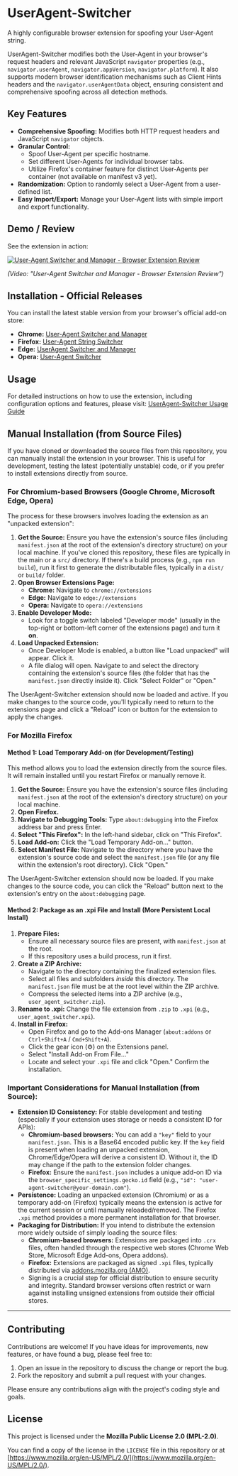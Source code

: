 # UserAgent-Switcher

A highly configurable browser extension for spoofing your User-Agent string.

UserAgent-Switcher modifies both the User-Agent in your browser's request headers and relevant JavaScript `navigator` properties (e.g., `navigator.userAgent`, `navigator.appVersion`, `navigator.platform`). It also supports modern browser identification mechanisms such as Client Hints headers and the `navigator.userAgentData` object, ensuring consistent and comprehensive spoofing across all detection methods.

## Key Features

* **Comprehensive Spoofing:** Modifies both HTTP request headers and JavaScript `navigator` objects.
* **Granular Control:**
    * Spoof User-Agent per specific hostname.
    * Set different User-Agents for individual browser tabs.
    * Utilize Firefox's container feature for distinct User-Agents per container (not available on manifest v3 yet).
* **Randomization:** Option to randomly select a User-Agent from a user-defined list.
* **Easy Import/Export:** Manage your User-Agent lists with simple import and export functionality.

## Demo / Review

See the extension in action:

[![User-Agent Switcher and Manager - Browser Extension Review](https://img.youtube.com/vi/-aVFxvF3N_E/0.jpg)](http://www.youtube.com/watch?v=-aVFxvF3N_E)

*(Video: "User-Agent Switcher and Manager - Browser Extension Review")*

## Installation - Official Releases

You can install the latest stable version from your browser's official add-on store:

* **Chrome:** [User-Agent Switcher and Manager](https://chrome.google.com/webstore/detail/user-agent-switcher-and-m/bhchdcejhohfmigjafbampogmaanbfkg)
* **Firefox:** [User-Agent String Switcher](https://addons.mozilla.org/firefox/addon/user-agent-string-switcher/)
* **Edge:** [UserAgent Switcher and Manager](https://microsoftedge.microsoft.com/addons/detail/useragent-switcher-and-m/cnjkedgepfdpdbnepgmajmmjdjkjnifa)
* **Opera:** [User-Agent Switcher](https://addons.opera.com/extensions/details/user-agent-switcher-8/)

## Usage

For detailed instructions on how to use the extension, including configuration options and features, please visit:
[UserAgent-Switcher Usage Guide](https://webextension.org/listing/useragent-switcher.html)

## Manual Installation (from Source Files)

If you have cloned or downloaded the source files from this repository, you can manually install the extension in your browser. This is useful for development, testing the latest (potentially unstable) code, or if you prefer to install extensions directly from source.

### For Chromium-based Browsers (Google Chrome, Microsoft Edge, Opera)

The process for these browsers involves loading the extension as an "unpacked extension":

1.  **Get the Source:** Ensure you have the extension's source files (including `manifest.json` at the root of the extension's directory structure) on your local machine. If you've cloned this repository, these files are typically in the main or a `src/` directory. If there's a build process (e.g., `npm run build`), run it first to generate the distributable files, typically in a `dist/` or `build/` folder.
2.  **Open Browser Extensions Page:**
    * **Chrome:** Navigate to `chrome://extensions`
    * **Edge:** Navigate to `edge://extensions`
    * **Opera:** Navigate to `opera://extensions`
3.  **Enable Developer Mode:**
    * Look for a toggle switch labeled "Developer mode" (usually in the top-right or bottom-left corner of the extensions page) and turn it **on**.
4.  **Load Unpacked Extension:**
    * Once Developer Mode is enabled, a button like "Load unpacked" will appear. Click it.
    * A file dialog will open. Navigate to and select the directory containing the extension's source files (the folder that has the `manifest.json` directly inside it). Click "Select Folder" or "Open."

The UserAgent-Switcher extension should now be loaded and active. If you make changes to the source code, you'll typically need to return to the extensions page and click a "Reload" icon or button for the extension to apply the changes.

### For Mozilla Firefox

#### Method 1: Load Temporary Add-on (for Development/Testing)

This method allows you to load the extension directly from the source files. It will remain installed until you restart Firefox or manually remove it.

1.  **Get the Source:** Ensure you have the extension's source files (including `manifest.json` at the root of the extension's directory structure) on your local machine.
2.  **Open Firefox.**
3.  **Navigate to Debugging Tools:** Type `about:debugging` into the Firefox address bar and press Enter.
4.  **Select "This Firefox":** In the left-hand sidebar, click on "This Firefox".
5.  **Load Add-on:** Click the "Load Temporary Add-on..." button.
6.  **Select Manifest File:** Navigate to the directory where you have the extension's source code and select the `manifest.json` file (or any file within the extension's root directory). Click "Open."

The UserAgent-Switcher extension should now be loaded. If you make changes to the source code, you can click the "Reload" button next to the extension's entry on the `about:debugging` page.

#### Method 2: Package as an .xpi File and Install (More Persistent Local Install)

1.  **Prepare Files:**
    * Ensure all necessary source files are present, with `manifest.json` at the root.
    * If this repository uses a build process, run it first.
2.  **Create a ZIP Archive:**
    * Navigate to the directory containing the finalized extension files.
    * Select all files and subfolders *inside* this directory. The `manifest.json` file must be at the root level within the ZIP archive.
    * Compress the selected items into a ZIP archive (e.g., `user_agent_switcher.zip`).
3.  **Rename to .xpi:** Change the file extension from `.zip` to `.xpi` (e.g., `user_agent_switcher.xpi`).
4.  **Install in Firefox:**
    * Open Firefox and go to the Add-ons Manager (`about:addons` or `Ctrl+Shift+A` / `Cmd+Shift+A`).
    * Click the gear icon (⚙️) on the Extensions panel.
    * Select "Install Add-on From File..."
    * Locate and select your `.xpi` file and click "Open." Confirm the installation.

### Important Considerations for Manual Installation (from Source):

* **Extension ID Consistency:** For stable development and testing (especially if your extension uses storage or needs a consistent ID for APIs):
    * **Chromium-based browsers:** You can add a `"key"` field to your `manifest.json`. This is a Base64 encoded public key. If the `key` field is present when loading an unpacked extension, Chrome/Edge/Opera will derive a consistent ID. Without it, the ID may change if the path to the extension folder changes.
    * **Firefox:** Ensure the `manifest.json` includes a unique add-on ID via the `browser_specific_settings.gecko.id` field (e.g., `"id": "user-agent-switcher@your-domain.com"`).
* **Persistence:** Loading an unpacked extension (Chromium) or as a temporary add-on (Firefox) typically means the extension is active for the current session or until manually reloaded/removed. The Firefox `.xpi` method provides a more permanent installation for that browser.
* **Packaging for Distribution:** If you intend to distribute the extension more widely outside of simply loading the source files:
    * **Chromium-based browsers:** Extensions are packaged into `.crx` files, often handled through the respective web stores (Chrome Web Store, Microsoft Edge Add-ons, Opera addons).
    * **Firefox:** Extensions are packaged as signed `.xpi` files, typically distributed via [addons.mozilla.org (AMO)](https://addons.mozilla.org/developers/).
    * Signing is a crucial step for official distribution to ensure security and integrity. Standard browser versions often restrict or warn against installing unsigned extensions from outside their official stores.

---

## Contributing

Contributions are welcome! If you have ideas for improvements, new features, or have found a bug, please feel free to:

1.  Open an issue in the repository to discuss the change or report the bug.
2.  Fork the repository and submit a pull request with your changes.

Please ensure any contributions align with the project's coding style and goals.

## License

This project is licensed under the **Mozilla Public License 2.0 (MPL-2.0)**.

You can find a copy of the license in the `LICENSE` file in this repository or at [https://www.mozilla.org/en-US/MPL/2.0/](https://www.mozilla.org/en-US/MPL/2.0/).
